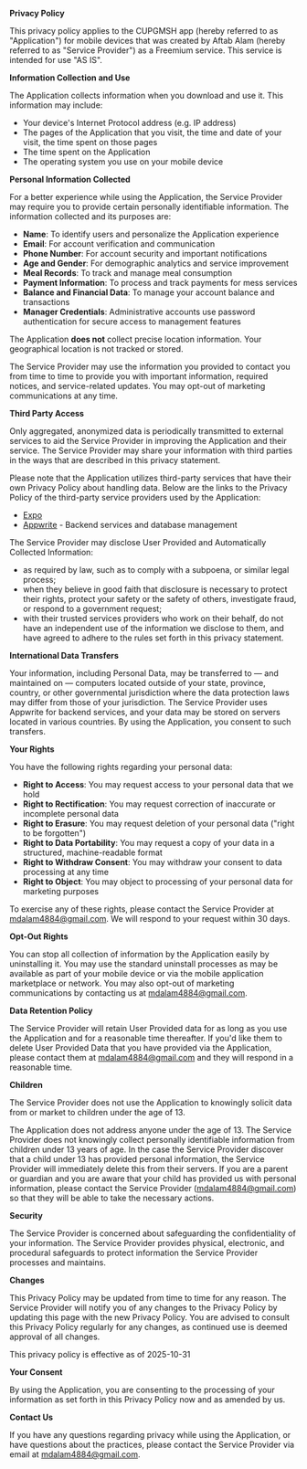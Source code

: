 **Privacy Policy**

This privacy policy applies to the CUPGMSH app (hereby referred to as "Application") for mobile devices that was created by Aftab Alam (hereby referred to as "Service Provider") as a Freemium service. This service is intended for use "AS IS".

**Information Collection and Use**

The Application collects information when you download and use it. This information may include:

*   Your device's Internet Protocol address (e.g. IP address)
*   The pages of the Application that you visit, the time and date of your visit, the time spent on those pages
*   The time spent on the Application
*   The operating system you use on your mobile device

**Personal Information Collected**

For a better experience while using the Application, the Service Provider may require you to provide certain personally identifiable information. The information collected and its purposes are:

*   **Name**: To identify users and personalize the Application experience
*   **Email**: For account verification and communication
*   **Phone Number**: For account security and important notifications
*   **Age and Gender**: For demographic analytics and service improvement
*   **Meal Records**: To track and manage meal consumption
*   **Payment Information**: To process and track payments for mess services
*   **Balance and Financial Data**: To manage your account balance and transactions
*   **Manager Credentials**: Administrative accounts use password authentication for secure access to management features

The Application **does not** collect precise location information. Your geographical location is not tracked or stored.

The Service Provider may use the information you provided to contact you from time to time to provide you with important information, required notices, and service-related updates. You may opt-out of marketing communications at any time.

**Third Party Access**

Only aggregated, anonymized data is periodically transmitted to external services to aid the Service Provider in improving the Application and their service. The Service Provider may share your information with third parties in the ways that are described in this privacy statement.

Please note that the Application utilizes third-party services that have their own Privacy Policy about handling data. Below are the links to the Privacy Policy of the third-party service providers used by the Application:

*   [Expo](https://expo.io/privacy)
*   [Appwrite](https://appwrite.io/privacy) - Backend services and database management

The Service Provider may disclose User Provided and Automatically Collected Information:

*   as required by law, such as to comply with a subpoena, or similar legal process;
*   when they believe in good faith that disclosure is necessary to protect their rights, protect your safety or the safety of others, investigate fraud, or respond to a government request;
*   with their trusted services providers who work on their behalf, do not have an independent use of the information we disclose to them, and have agreed to adhere to the rules set forth in this privacy statement.

**International Data Transfers**

Your information, including Personal Data, may be transferred to — and maintained on — computers located outside of your state, province, country, or other governmental jurisdiction where the data protection laws may differ from those of your jurisdiction. The Service Provider uses Appwrite for backend services, and your data may be stored on servers located in various countries. By using the Application, you consent to such transfers.

**Your Rights**

You have the following rights regarding your personal data:

*   **Right to Access**: You may request access to your personal data that we hold
*   **Right to Rectification**: You may request correction of inaccurate or incomplete personal data
*   **Right to Erasure**: You may request deletion of your personal data ("right to be forgotten")
*   **Right to Data Portability**: You may request a copy of your data in a structured, machine-readable format
*   **Right to Withdraw Consent**: You may withdraw your consent to data processing at any time
*   **Right to Object**: You may object to processing of your personal data for marketing purposes

To exercise any of these rights, please contact the Service Provider at mdalam4884@gmail.com. We will respond to your request within 30 days.

**Opt-Out Rights**

You can stop all collection of information by the Application easily by uninstalling it. You may use the standard uninstall processes as may be available as part of your mobile device or via the mobile application marketplace or network. You may also opt-out of marketing communications by contacting us at mdalam4884@gmail.com.

**Data Retention Policy**

The Service Provider will retain User Provided data for as long as you use the Application and for a reasonable time thereafter. If you'd like them to delete User Provided Data that you have provided via the Application, please contact them at mdalam4884@gmail.com and they will respond in a reasonable time.

**Children**

The Service Provider does not use the Application to knowingly solicit data from or market to children under the age of 13.

The Application does not address anyone under the age of 13\. The Service Provider does not knowingly collect personally identifiable information from children under 13 years of age. In the case the Service Provider discover that a child under 13 has provided personal information, the Service Provider will immediately delete this from their servers. If you are a parent or guardian and you are aware that your child has provided us with personal information, please contact the Service Provider (mdalam4884@gmail.com) so that they will be able to take the necessary actions.

**Security**

The Service Provider is concerned about safeguarding the confidentiality of your information. The Service Provider provides physical, electronic, and procedural safeguards to protect information the Service Provider processes and maintains.

**Changes**

This Privacy Policy may be updated from time to time for any reason. The Service Provider will notify you of any changes to the Privacy Policy by updating this page with the new Privacy Policy. You are advised to consult this Privacy Policy regularly for any changes, as continued use is deemed approval of all changes.

This privacy policy is effective as of 2025-10-31

**Your Consent**

By using the Application, you are consenting to the processing of your information as set forth in this Privacy Policy now and as amended by us.

**Contact Us**

If you have any questions regarding privacy while using the Application, or have questions about the practices, please contact the Service Provider via email at mdalam4884@gmail.com.